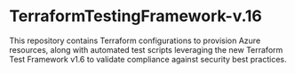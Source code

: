 # TerraformTestingFramework-v.16
This repository contains Terraform configurations to provision Azure resources, along with automated test scripts leveraging the new Terraform Test Framework v1.6 to validate compliance against security best practices.
